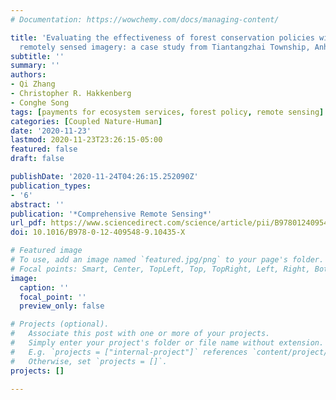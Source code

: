 ```yaml
---
# Documentation: https://wowchemy.com/docs/managing-content/

title: 'Evaluating the effectiveness of forest conservation policies with multitemporal
  remotely sensed imagery: a case study from Tiantangzhai Township, Anhui, China'
subtitle: ''
summary: ''
authors:
- Qi Zhang
- Christopher R. Hakkenberg
- Conghe Song
tags: [payments for ecosystem services, forest policy, remote sensing]
categories: [Coupled Nature-Human]
date: '2020-11-23'
lastmod: 2020-11-23T23:26:15-05:00
featured: false
draft: false

publishDate: '2020-11-24T04:26:15.252090Z'
publication_types:
- '6'
abstract: ''
publication: '*Comprehensive Remote Sensing*'
url_pdf: https://www.sciencedirect.com/science/article/pii/B978012409548910435X
doi: 10.1016/B978-0-12-409548-9.10435-X

# Featured image
# To use, add an image named `featured.jpg/png` to your page's folder.
# Focal points: Smart, Center, TopLeft, Top, TopRight, Left, Right, BottomLeft, Bottom, BottomRight.
image:
  caption: ''
  focal_point: ''
  preview_only: false

# Projects (optional).
#   Associate this post with one or more of your projects.
#   Simply enter your project's folder or file name without extension.
#   E.g. `projects = ["internal-project"]` references `content/project/deep-learning/index.md`.
#   Otherwise, set `projects = []`.
projects: []

---
```

